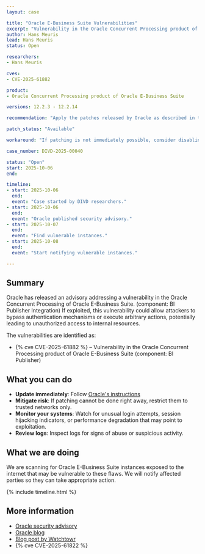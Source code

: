 ```yaml
---
layout: case

title: "Oracle E-Business Suite Vulnerabilities"
excerpt: "Vulnerability in the Oracle Concurrent Processing product of Oracle E-Business Suite could allow attackers to bypass security controls and gain unauthorized access."
author: Hans Meuris
lead: Hans Meuris
status: Open

researchers:
- Hans Meuris

cves: 
- CVE-2025-61882

product:
- Oracle Concurrent Processing product of Oracle E-Business Suite

versions: 12.2.3 - 12.2.14

recommendation: "Apply the patches released by Oracle as described in the official advisory. If patching is not possible immediately, restrict access."

patch_status: "Available"

workaround: "If patching is not immediately possible, consider disabling limiting access to trusted networks only."

case_number: DIVD-2025-00040

status: "Open"
start: 2025-10-06
end:

timeline:
- start: 2025-10-06
  end:
  event: "Case started by DIVD researchers."
- start: 2025-10-06
  end:
  event: "Oracle published security advisory."
- start: 2025-10-07
  end:
  event: "Find vulnerable instances."
- start: 2025-10-08
  end:
  event: "Start notifying vulnerable instances."

---
```


## Summary

Oracle has released an advisory addressing a vulnerability in the Oracle Concurrent Processing of Oracle E-Business Suite. (component: BI Publisher Integration) If exploited, this vulnerability could allow attackers to bypass authentication mechanisms or execute arbitrary actions, potentially leading to unauthorized access to internal resources.

The vulnerabilities are identified as:
- {% cve CVE-2025-61882 %} – Vulnerability in the Oracle Concurrent Processing product of Oracle E-Business Suite (component: BI Publisher)

## What you can do

- **Update immediately**: Follow [Oracle's instructions](https://www.oracle.com/security-alerts/alert-cve-2025-61882.html)
- **Mitigate risk**: If patching cannot be done right away, restrict them to trusted networks only.  
- **Monitor your systems**: Watch for unusual login attempts, session hijacking indicators, or performance degradation that may point to exploitation.  
- **Review logs**: Inspect logs for signs of abuse or suspicious activity.  

## What we are doing

We are scanning for Oracle E-Business Suite instances exposed to the internet that may be vulnerable to these flaws. We will notify affected parties so they can take appropriate action.

{% include timeline.html %}

## More information

* [Oracle security advisory](https://www.oracle.com/security-alerts/alert-cve-2025-61882.html)
* [Oracle blog](https://blogs.oracle.com/security/post/apply-july-2025-cpu)
* [Blog post by Watchtowr](https://labs.watchtowr.com/well-well-well-its-another-day-oracle-e-business-suite-pre-auth-rce-chain-cve-2025-61882well-well-well-its-another-day-oracle-e-business-suite-pre-auth-rce-chain-cve-2025-61882)
* {% cve CVE-2025-61822 %}


